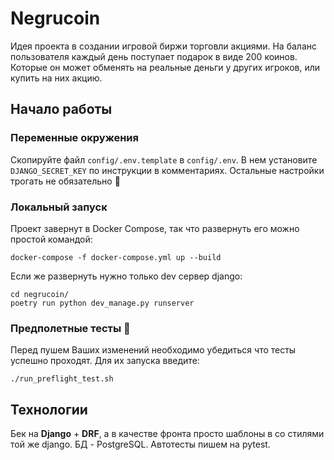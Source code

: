 # Negrucoin
Идея проекта в создании игровой биржи торговли акциями.
На баланс пользователя каждый день поступает подарок
в виде 200 коинов. Которые он может обменять на реальные деньги
у других игроков, или купить на них акцию.

## Начало работы
### Переменные окружения
Скопируйте файл `config/.env.template` в `config/.env`. В нем
установите `DJANGO_SECRET_KEY` по инструкции в комментариях.
Остальные настройки трогать не обязательно 🙂
### Локальный запуск
Проект завернут в Docker Compose, так что развернуть его можно простой командой:
```commandline
docker-compose -f docker-compose.yml up --build
```
Если же развернуть нужно только dev сервер django:
```commandline
cd negrucoin/
poetry run python dev_manage.py runserver
```
### Предполетные тесты 🛫
Перед пушем Ваших изменений необходимо убедиться что тесты
успешно проходят. Для их запуска введите:
```commandline
./run_preflight_test.sh
```

## Технологии
Бек на **Django** + **DRF**, а в качестве фронта просто шаблоны
в со стилями той же django. БД - PostgreSQL. Автотесты пишем на pytest.
